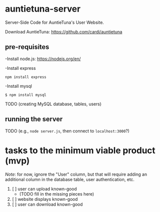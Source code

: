 # auntietuna-server

Server-Side Code for AuntieTuna's User Website.

Download AuntieTuna: https://github.com/cardi/auntietuna

## pre-requisites

-Install node.js: https://nodejs.org/en/

-Install express
```
npm install express
```
-Install mysql
```
$ npm install mysql
```

TODO (creating MySQL database, tables, users)

## running the server

TODO (e.g., `node server.js`, then connect to `localhost:3000`?)

# tasks to the minimum viable product (mvp)

_Note_: for now, ignore the "User" column, but that will require adding
an additional column in the database table, user authentication, etc.

1. [ ] user can upload known-good
   - (TODO fill in the missing pieces here)
2. [ ] website displays known-good
3. [ ] user can download known-good
